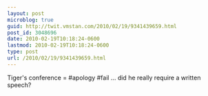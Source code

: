 ```yaml
---
layout: post
microblog: true
guid: http://twit.vmstan.com/2010/02/19/9341439659.html
post_id: 3048696
date: 2010-02-19T10:18:24-0600
lastmod: 2010-02-19T10:18:24-0600
type: post
url: /2010/02/19/9341439659.html
---
```

Tiger's conference = #apology #fail ... did he really require a written speech?
